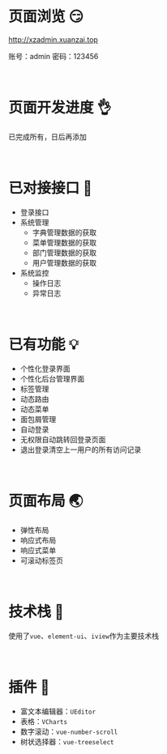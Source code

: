 # 页面浏览 :smirk:

http://xzadmin.xuanzai.top

账号：admin
密码：123456

<br/>

# 页面开发进度 :ok_hand:

已完成所有，日后再添加

<br/>

# 已对接接口 :muscle:

- 登录接口
- 系统管理
  - 字典管理数据的获取
  - 菜单管理数据的获取
  - 部门管理数据的获取
  - 用户管理数据的获取
- 系统监控
  - 操作日志
  - 异常日志 

<br/>

# 已有功能 :bulb:

+ 个性化登录界面
+ 个性化后台管理界面
+ 标签管理
+ 动态路由
+ 动态菜单
+ 面包屑管理
+ 自动登录
+ 无权限自动跳转回登录页面
+ 退出登录清空上一用户的所有访问记录

<br/>

# 页面布局 :earth_asia:

+ 弹性布局
+ 响应式布局
+ 响应式菜单
+ 可滚动标签页

<br/>


# 技术栈 :sparkling_heart:

使用了`vue`、`element-ui`、`iview`作为主要技术栈

<br/>

# 插件 :electric_plug:

+ 富文本编辑器：`UEditor`
+ 表格：`VCharts`
+ 数字滚动：`vue-number-scroll`
+ 树状选择器：`vue-treeselect`
